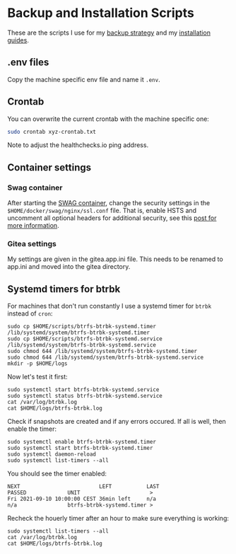 # Backup and Installation Scripts
These are the scripts I use for my [backup strategy](https://mutschler.eu/linux/backup) and my [installation guides](https://mutschler.eu/linux/install-guides).

## .env files
Copy the machine specific env file and name it `.env`.

## Crontab
You can overwrite the current crontab with the machine specific one:
```sh
sudo crontab xyz-crontab.txt
```
Note to adjust the healthchecks.io ping address.

## Container settings

### Swag container
After starting the [SWAG container](https://docs.linuxserver.io/general/swag), change the security settings in the `$HOME/docker/swag/nginx/ssl.conf` file. That is, enable HSTS and uncomment all optional headers for additional security, see this [post for more information](https://discourse.linuxserver.io/t/further-discussion-on-optional-swag-headers/3367).

### Gitea settings
My settings are given in the gitea.app.ini file. This needs to be renamed to app.ini and moved into the gitea directory.

## Systemd timers for btrbk
For machines that don't run constantly I use a systemd timer for `btrbk` instead of `cron`:

```
sudo cp $HOME/scripts/btrfs-btrbk-systemd.timer /lib/systemd/system/btrfs-btrbk-systemd.timer
sudo cp $HOME/scripts/btrfs-btrbk-systemd.service /lib/systemd/system/btrfs-btrbk-systemd.service
sudo chmod 644 /lib/systemd/system/btrfs-btrbk-systemd.timer
sudo chmod 644 /lib/systemd/system/btrfs-btrbk-systemd.service
mkdir -p $HOME/logs
```
Now let's test it first:
```
sudo systemctl start btrfs-btrbk-systemd.service
sudo systemctl status btrfs-btrbk-systemd.service
cat /var/log/btrbk.log
cat $HOME/logs/btrfs-btrbk.log
```
Check if snapshots are created and if any errors occured. If all is well, then enable the timer:
```
sudo systemctl enable btrfs-btrbk-systemd.timer
sudo systemctl start btrfs-btrbk-systemd.timer
sudo systemctl daemon-reload
sudo systemctl list-timers --all
```
You should see the timer enabled:
```
NEXT                         LEFT           LAST                         PASSED             UNIT                      >
Fri 2021-09-10 10:00:00 CEST 36min left     n/a                          n/a                btrfs-btrbk-systemd.timer >
```
Recheck the houerly timer after an hour to make sure everything is working:
```
sudo systemctl list-timers --all
cat /var/log/btrbk.log
cat $HOME/logs/btrfs-btrbk.log
``` 
